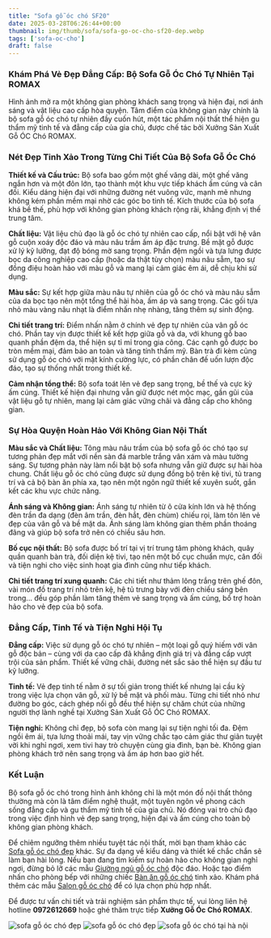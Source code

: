 ```yaml
---
title: "Sofa gỗ óc chó SF20"
date: 2025-03-28T06:26:44+00:00
thumbnail: img/thumb/sofa/sofa-go-oc-cho-sf20-dep.webp
tags: ['sofa-oc-cho']
draft: false
---
```

### Khám Phá Vẻ Đẹp Đẳng Cấp: Bộ Sofa Gỗ Óc Chó Tự Nhiên Tại ROMAX

Hình ảnh mở ra một không gian phòng khách sang trọng và hiện đại, nơi ánh sáng và vật liệu cao cấp hòa quyện. Tâm điểm của không gian này chính là bộ sofa gỗ óc chó tự nhiên đầy cuốn hút, một tác phẩm nội thất thể hiện gu thẩm mỹ tinh tế và đẳng cấp của gia chủ, được chế tác bởi Xưởng Sản Xuất Gỗ ÓC Chó ROMAX.

### Nét Đẹp Tinh Xảo Trong Từng Chi Tiết Của Bộ Sofa Gỗ Óc Chó

**Thiết kế và Cấu trúc:** Bộ sofa bao gồm một ghế văng dài, một ghế văng ngắn hơn và một đôn lớn, tạo thành một khu vực tiếp khách ấm cúng và cân đối. Kiểu dáng hiện đại với những đường nét vuông vức, mạnh mẽ nhưng không kém phần mềm mại nhờ các góc bo tinh tế. Kích thước của bộ sofa khá bề thế, phù hợp với không gian phòng khách rộng rãi, khẳng định vị thế trung tâm.

**Chất liệu:** Vật liệu chủ đạo là gỗ óc chó tự nhiên cao cấp, nổi bật với hệ vân gỗ cuộn xoáy độc đáo và màu nâu trầm ấm áp đặc trưng. Bề mặt gỗ được xử lý kỹ lưỡng, đạt độ bóng mờ sang trọng. Phần đệm ngồi và tựa lưng được bọc da công nghiệp cao cấp (hoặc da thật tùy chọn) màu nâu sẫm, tạo sự đồng điệu hoàn hảo với màu gỗ và mang lại cảm giác êm ái, dễ chịu khi sử dụng.

**Màu sắc:** Sự kết hợp giữa màu nâu tự nhiên của gỗ óc chó và màu nâu sẫm của da bọc tạo nên một tổng thể hài hòa, ấm áp và sang trọng. Các gối tựa nhỏ màu vàng nâu nhạt là điểm nhấn nhẹ nhàng, tăng thêm sự sinh động.

**Chi tiết trang trí:** Điểm nhấn nằm ở chính vẻ đẹp tự nhiên của vân gỗ óc chó. Phần tay vịn được thiết kế kết hợp giữa gỗ và da, với khung gỗ bao quanh phần đệm da, thể hiện sự tỉ mỉ trong gia công. Các cạnh gỗ được bo tròn mềm mại, đảm bảo an toàn và tăng tính thẩm mỹ. Bàn trà đi kèm cũng sử dụng gỗ óc chó với mặt kính cường lực, có phần chân đế uốn lượn độc đáo, tạo sự thống nhất trong thiết kế.

**Cảm nhận tổng thể:** Bộ sofa toát lên vẻ đẹp sang trọng, bề thế và cực kỳ ấm cúng. Thiết kế hiện đại nhưng vẫn giữ được nét mộc mạc, gần gũi của vật liệu gỗ tự nhiên, mang lại cảm giác vững chãi và đẳng cấp cho không gian.

### Sự Hòa Quyện Hoàn Hảo Với Không Gian Nội Thất

**Màu sắc và Chất liệu:** Tông màu nâu trầm của bộ sofa gỗ óc chó tạo sự tương phản đẹp mắt với nền sàn đá marble trắng vân xám và màu tường sáng. Sự tương phản này làm nổi bật bộ sofa nhưng vẫn giữ được sự hài hòa chung. Chất liệu gỗ óc chó cũng được sử dụng đồng bộ trên kệ tivi, tủ trang trí và cả bộ bàn ăn phía xa, tạo nên một ngôn ngữ thiết kế xuyên suốt, gắn kết các khu vực chức năng.

**Ánh sáng và Không gian:** Ánh sáng tự nhiên từ ô cửa kính lớn và hệ thống đèn trần đa dạng (đèn âm trần, đèn hắt, đèn chùm) chiếu rọi, làm tôn lên vẻ đẹp của vân gỗ và bề mặt da. Ánh sáng làm không gian thêm phần thoáng đãng và giúp bộ sofa trở nên có chiều sâu hơn.

**Bố cục nội thất:** Bộ sofa được bố trí tại vị trí trung tâm phòng khách, quây quần quanh bàn trà, đối diện kệ tivi, tạo nên một bố cục chuẩn mực, cân đối và tiện nghi cho việc sinh hoạt gia đình cũng như tiếp khách.

**Chi tiết trang trí xung quanh:** Các chi tiết như thảm lông trắng trên ghế đôn, vài món đồ trang trí nhỏ trên kệ, hệ tủ trưng bày với đèn chiếu sáng bên trong... đều góp phần làm tăng thêm vẻ sang trọng và ấm cúng, bổ trợ hoàn hảo cho vẻ đẹp của bộ sofa.

### Đẳng Cấp, Tinh Tế và Tiện Nghi Hội Tụ

**Đẳng cấp:** Việc sử dụng gỗ óc chó tự nhiên – một loại gỗ quý hiếm với vân gỗ độc bản – cùng với da cao cấp đã khẳng định giá trị và đẳng cấp vượt trội của sản phẩm. Thiết kế vững chãi, đường nét sắc sảo thể hiện sự đầu tư kỹ lưỡng.

**Tinh tế:** Vẻ đẹp tinh tế nằm ở sự tối giản trong thiết kế nhưng lại cầu kỳ trong việc lựa chọn vân gỗ, xử lý bề mặt và phối màu. Từng chi tiết nhỏ như đường bo góc, cách ghép nối gỗ đều thể hiện sự chăm chút của những người thợ lành nghề tại Xưởng Sản Xuất Gỗ ÓC Chó ROMAX.

**Tiện nghi:** Không chỉ đẹp, bộ sofa còn mang lại sự tiện nghi tối đa. Đệm ngồi êm ái, tựa lưng thoải mái, tay vịn vững chắc tạo cảm giác thư giãn tuyệt vời khi nghỉ ngơi, xem tivi hay trò chuyện cùng gia đình, bạn bè. Không gian phòng khách trở nên sang trọng và ấm áp hơn bao giờ hết.

### Kết Luận

Bộ sofa gỗ óc chó trong hình ảnh không chỉ là một món đồ nội thất thông thường mà còn là tâm điểm nghệ thuật, một tuyên ngôn về phong cách sống đẳng cấp và gu thẩm mỹ tinh tế của gia chủ. Nó đóng vai trò chủ đạo trong việc định hình vẻ đẹp sang trọng, hiện đại và ấm cúng cho toàn bộ không gian phòng khách.

Để chiêm ngưỡng thêm nhiều tuyệt tác nội thất, mời bạn tham khảo các [Sofa gỗ óc chó đẹp](https://romax.vn/danh-muc/phong-khach/sofa-go-oc-cho/) khác. Sự đa dạng về kiểu dáng và thiết kế chắc chắn sẽ làm bạn hài lòng. Nếu bạn đang tìm kiếm sự hoàn hảo cho không gian nghỉ ngơi, đừng bỏ lỡ các mẫu [Giường ngủ gỗ óc chó](https://romax.vn/danh-muc/phong-ngu/giuong-go-oc-cho/) độc đáo. Hoặc tạo điểm nhấn cho phòng bếp với những chiếc [Bàn ăn gỗ óc chó](https://romax.vn/danh-muc/phong-bep/ban-an-go-oc-cho/) tinh xảo. Khám phá thêm các mẫu [Salon gỗ óc chó](https://romax.vn/danh-muc/phong-khach/sofa-go-oc-cho/) để có lựa chọn phù hợp nhất.

Để được tư vấn chi tiết và trải nghiệm sản phẩm thực tế, vui lòng liên hệ hotline **0972612669** hoặc ghé thăm trực tiếp **Xưởng Gỗ Óc Chó ROMAX**.

![sofa gỗ óc chó đẹp](/img/sofa/sf20/sofa-go-oc-cho-sf20-1.webp)
![sofa gỗ óc chó đẹp](/img/sofa/sf20/sofa-go-oc-cho-sf20-2.webp)
![sofa gỗ óc chó tại hà nội](/img/sofa/sf20/sofa-go-oc-cho-sf20-3.webp)